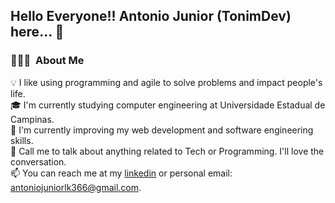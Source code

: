 ## Hello Everyone!! Antonio Junior (TonimDev) here... 👋

### 👨🏻‍💻 &nbsp;About Me
:bulb: I like using programming and agile to solve problems and impact people's life. \
:mortar_board: I'm currently studying computer engineering at Universidade Estadual de Campinas. \
:seedling: I'm currently improving my web development and software engineering skills. \
:speech_balloon: Call me to talk about anything related to Tech or Programming. I'll love the conversation. \
:mailbox: You can reach me at my [linkedin](https://www.linkedin.com/in/antonio-junior-dev/) or personal email: antoniojuniorlk366@gmail.com.

<!--
Future improvements:

[] Add my work experience
[] Add my portfolio
-->
